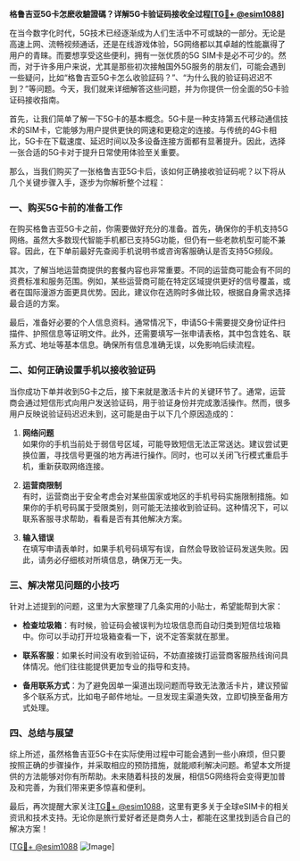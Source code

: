 **格鲁吉亚5G卡怎麽收驗證碼？详解5G卡验证码接收全过程[[TG💪+ @esim1088](https://t.me/s/esim1088)]**

在当今数字化时代，5G技术已经逐渐成为人们生活中不可或缺的一部分。无论是高速上网、流畅视频通话，还是在线游戏体验，5G网络都以其卓越的性能赢得了用户的青睐。而要想享受这些便利，拥有一张优质的5G SIM卡是必不可少的。然而，对于许多用户来说，尤其是那些初次接触国外5G服务的朋友们，可能会遇到一些疑问，比如“格鲁吉亚5G卡怎么收验証码？”、“为什么我的验证码迟迟不到？”等问题。今天，我们就来详细解答这些问题，并为你提供一份全面的5G卡验证码接收指南。

首先，让我们简单了解一下5G卡的基本概念。5G卡是一种支持第五代移动通信技术的SIM卡，它能够为用户提供更快的网速和更稳定的连接。与传统的4G卡相比，5G卡在下载速度、延迟时间以及多设备连接方面都有显著提升。因此，选择一张合适的5G卡对于提升日常使用体验至关重要。

那么，当我们购买了一张格鲁吉亚5G卡后，该如何正确接收验证码呢？以下将从几个关键步骤入手，逐步为你解析整个过程：

### **一、购买5G卡前的准备工作**

在购买格鲁吉亚5G卡之前，你需要做好充分的准备。首先，确保你的手机支持5G网络。虽然大多数现代智能手机都已支持5G功能，但仍有一些老款机型可能不兼容。因此，在下单前最好先查阅手机说明书或咨询客服确认是否支持5G频段。

其次，了解当地运营商提供的套餐内容也非常重要。不同的运营商可能会有不同的资费标准和服务范围。例如，某些运营商可能在特定区域提供更好的信号覆盖，或者在国际漫游方面更具优势。因此，建议你在选购时多做比较，根据自身需求选择最合适的方案。

最后，准备好必要的个人信息资料。通常情况下，申请5G卡需要提交身份证件扫描件、护照信息等证明文件。此外，还需要填写一张申请表格，其中包含姓名、联系方式、地址等基本信息。确保所有信息准确无误，以免影响后续流程。

### **二、如何正确设置手机以接收验证码**

当你成功下单并收到5G卡之后，接下来就是激活卡片的关键环节了。通常，运营商会通过短信形式向用户发送验证码，用于验证身份并完成激活操作。然而，很多用户反映说验证码迟迟未到，这可能是由于以下几个原因造成的：

1. **网络问题**  
   如果你的手机当前处于弱信号区域，可能导致短信无法正常送达。建议尝试更换位置，寻找信号更强的地方再进行操作。同时，也可以关闭飞行模式重启手机，重新获取网络连接。

2. **运营商限制**  
   有时，运营商出于安全考虑会对某些国家或地区的手机号码实施限制措施。如果你的手机号码属于受限类别，则可能无法接收到验证码。这种情况下，可以联系客服寻求帮助，看看是否有其他解决方案。

3. **输入错误**  
   在填写申请表单时，如果手机号码填写有误，自然会导致验证码发送失败。因此，请务必仔细核对所填信息，确保万无一失。

### **三、解决常见问题的小技巧**

针对上述提到的问题，这里为大家整理了几条实用的小贴士，希望能帮到大家：

- **检查垃圾箱**：有时候，验证码会被误判为垃圾信息而自动归类到短信垃圾箱中。你可以手动打开垃圾箱查看一下，说不定答案就在那里。
  
- **联系客服**：如果长时间没有收到验证码，不妨直接拨打运营商客服热线询问具体情况。他们往往能提供更加专业的指导和支持。

- **备用联系方式**：为了避免因单一渠道出现问题而导致无法激活卡片，建议预留多个联系方式，比如电子邮件地址。一旦发现主渠道失效，立即切换至备用方式处理。

### **四、总结与展望**

综上所述，虽然格鲁吉亚5G卡在实际使用过程中可能会遇到一些小麻烦，但只要按照正确的步骤操作，并采取相应的预防措施，就能顺利解决问题。希望本文所提供的方法能够对你有所帮助。未来随着科技的发展，相信5G网络将会变得更加普及和完善，为我们带来更多惊喜和便利。

最后，再次提醒大家关注[TG💪+ @esim1088](https://t.me/s/esim1088)，这里有更多关于全球eSIM卡的相关资讯和技术支持。无论你是旅行爱好者还是商务人士，都能在这里找到适合自己的解决方案！

[[TG💪+ @esim1088](https://t.me/s/esim1088) ![Image](https://i.postimg.cc/4NQfJmqS/Snipaste-2025-05-13-00-14-12.png)]